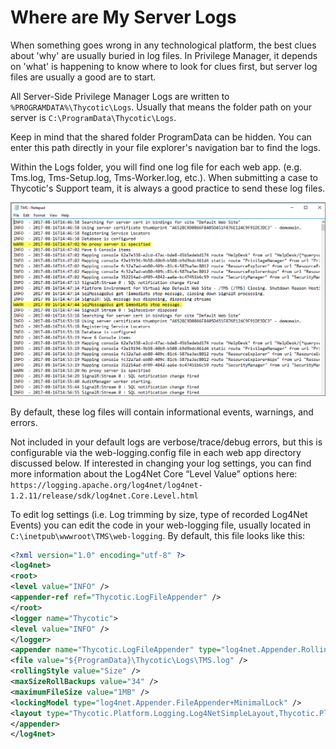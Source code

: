 [title]: # (Server Logs)
[tags]: # (where are)
[priority]: # (10001)
# Where are My Server Logs

When something goes wrong in any technological platform, the best clues about 'why' are usually buried in log files. In Privilege Manager, it depends on 'what' is happening to know where to look for clues first, but server log files are usually a good are to start.

All Server-Side Privilege Manager Logs are written to `%PROGRAMDATA%\Thycotic\Logs`. Usually that means the folder path on your server is `C:\ProgramData\Thycotic\Logs`.

Keep in mind that the shared folder ProgramData can be hidden. You can enter this path directly in your file explorer's navigation bar to find the logs. 

Within the Logs folder, you will find one log file for each web app. (e.g. Tms.log, Tms-Setup.log, Tms-Worker.log, etc.). When submitting a case to Thycotic's Support team, it is always a good practice to send these log files.

![Example of TMS Server log file](images/server_log.png)

By default, these log files will contain informational events, warnings, and errors.

Not included in your default logs are verbose/trace/debug errors, but this is configurable via the web-logging.config file in each web app directory discussed below. If interested in changing your log settings, you can find more information about the Log4Net Core “Level Value” options here: 
`https://logging.apache.org/log4net/log4net-1.2.11/release/sdk/log4net.Core.Level.html`

To edit log settings (i.e. Log trimming by size, type of recorded Log4Net Events) you can edit the code in your web-logging file, usually located in `C:\inetpub\wwwroot\TMS\web-logging`. By default, this file looks like this:

```xml
<?xml version="1.0" encoding="utf-8" ?>
<log4net>
<root>
<level value="INFO" />
<appender-ref ref="Thycotic.LogFileAppender" />
</root>
<logger name="Thycotic">
<level value="INFO" />
</logger>
<appender name="Thycotic.LogFileAppender" type="log4net.Appender.RollingFileAppender">
<file value="${ProgramData}\Thycotic\Logs\TMS.log" />
<rollingStyle value="Size" />
<maxSizeRollBackups value="34" />
<maximumFileSize value="1MB" />
<lockingModel type="log4net.Appender.FileAppender+MinimalLock" />
<layout type="Thycotic.Platform.Logging.Log4NetSimpleLayout,Thycotic.Platform"></layout>
</appender>
</log4net>
```
